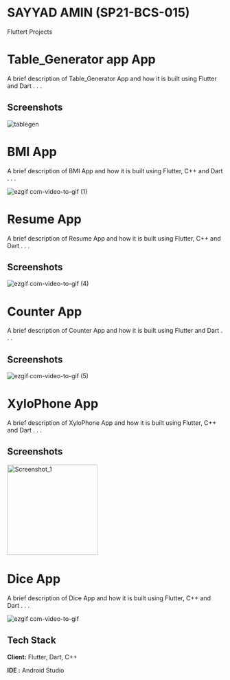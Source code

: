# SAYYAD AMIN (SP21-BCS-015)
 Fluttert Projects
 
 # Table_Generator app App

A brief description of Table_Generator App and how it is built using Flutter and Dart . . .

## Screenshots

![tablegen](https://github.com/Sayyad-Amin/sp21-bcs-015/assets/97822048/8adc39be-f0be-4483-8e8e-ec9f46e43747)



# BMI App

A brief description of BMI App and how it is built using Flutter, C++ and Dart . . .

![ezgif com-video-to-gif (1)](https://github.com/Sayyad-Amin/sp21-bcs-015/assets/97822048/23640d14-77b6-4b58-a423-07e424e11579)


# Resume App

A brief description of Resume App and how it is built using Flutter, C++ and Dart . . .


## Screenshots

![ezgif com-video-to-gif (4)](https://user-images.githubusercontent.com/97822048/235362131-fd681cd8-5b43-4e4c-9788-ffe79fd2820f.gif)


# Counter App

A brief description of Counter App and how it is built using Flutter and Dart . . .


## Screenshots

![ezgif com-video-to-gif (5)](https://user-images.githubusercontent.com/97822048/235362334-50d999f9-afc1-4fcf-b5fd-4d95bca56825.gif)



# XyloPhone App

A brief description of XyloPhone App and how it is built using Flutter, C++ and Dart . . .


## Screenshots


<img width="210" alt="Screenshot_1" src="https://user-images.githubusercontent.com/97822048/235407765-bb4bd3ee-1e8a-4cbe-911f-6b892c8d4256.png">

# Dice App

A brief description of Dice App and how it is built using Flutter, C++ and Dart . . .

![ezgif com-video-to-gif](https://user-images.githubusercontent.com/97822048/235617780-139461c6-bed6-40cc-8564-33506d93bf33.gif)




## Tech Stack

**Client:** Flutter, Dart, C++

**IDE :** Android Studio



